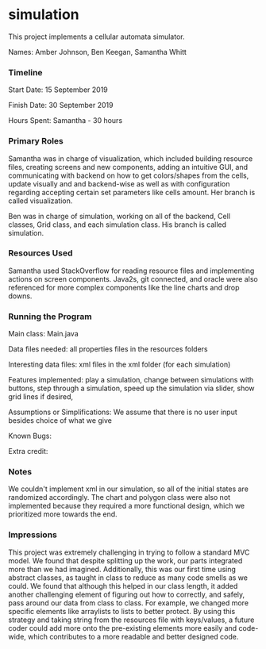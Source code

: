 simulation
====

This project implements a cellular automata simulator.

Names: Amber Johnson, Ben Keegan, Samantha Whitt

### Timeline

Start Date: 15 September 2019

Finish Date: 30 September 2019

Hours Spent: Samantha - 30 hours

### Primary Roles
Samantha was in charge of visualization, which included building resource files, creating screens and new components, 
adding an intuitive GUI, and communicating with backend on how to get colors/shapes from the cells, update visually and 
and backend-wise as well as with configuration regarding accepting certain set parameters like cells amount. Her branch 
is called visualization.

Ben was in charge of simulation, working on all of the backend, Cell classes, Grid class, and each simulation class. His 
branch is called simulation.

### Resources Used
Samantha used StackOverflow for reading resource files and implementing actions on screen components. Java2s, git 
connected, and oracle were also referenced for more complex components like the line charts and drop downs.

### Running the Program

Main class: Main.java

Data files needed: all properties files in the resources folders

Interesting data files: xml files in the xml folder (for each simulation)

Features implemented: play a simulation, change between simulations with buttons, step through a simulation, speed up 
the simulation via slider, show grid lines if desired, 

Assumptions or Simplifications: We assume that there is no user input besides choice of what we give

Known Bugs: 

Extra credit:


### Notes
We couldn't implement xml in our simulation, so all of the initial states are randomized accordingly. The chart and 
polygon class were also not implemented because they required a more functional design, which we prioritized more 
towards the end.

### Impressions
This project was extremely challenging in trying to follow a standard MVC model. We found that despite splitting up the 
work, our parts integrated more than we had imagined. Additionally, this was our first time using abstract classes, as 
taught in class to reduce as many code smells as we could. We found that although this helped in our class length, it 
added another challenging element of figuring out how to correctly, and safely, pass around our data from class to class.
For example, we changed more specific elements like arraylists to lists to better protect. By using this strategy and 
taking string from the resources file with keys/values, a future coder could add more onto the pre-existing elements 
more easily and code-wide, which contributes to a more readable and better designed code.
